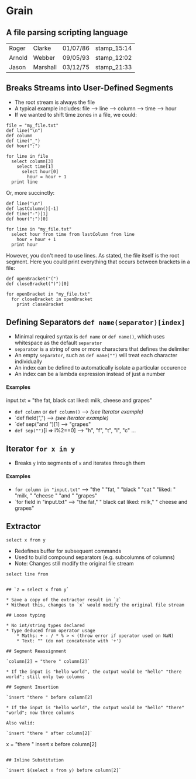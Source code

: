 # Grain
## A file parsing scripting language

<table>
  <tbody>
    <tr>
      <td>Roger</td>
      <td>Clarke</td>
      <td>01/07/86</td>
      <td>stamp_15:14</td>
    </tr>
    <tr>
      <td>Arnold</td>
      <td>Webber</td>
      <td>09/05/93</td>
      <td>stamp_12:02</td>
    </tr>
    <tr>
      <td>Jason</td>
      <td>Marshall</td>
      <td>03/12/75</td>
      <td>stamp_21:33</td>
    </tr>
  </tbody>
</table>

## Breaks Streams into User-Defined Segments

* The root stream is always the file
* A typical example includes: file --> line --> column --> time --> hour 
* If we wanted to shift time zones in a file, we could:

```
file = "my_file.txt"
def line("\n")
def column
def time("_")
def hour(":")

for line in file
  select column[3]
    select time[1]
      select hour[0]
        hour = hour + 1
  print line
```

Or, more succinctly:

```
def line("\n")
def lastColumn()[-1]
def time("-")[1]
def hour(":")[0]

for line in "my_file.txt"
  select hour from time from lastColumn from line
    hour = hour + 1
  print hour 
```

However, you don't need to use lines.  As stated, the file itself is the root segment.  Here you could print everything that occurs between brackets in a file:

```
def openBracket("(")
def closeBracket(")")[0]

for openBracket in "my_file.txt"
  for closeBracket in openBracket
    print closeBracket
```

## Defining Separators `def name(separator)[index]`

* Minimal required syntax is `def name` or `def name()`, which uses whitespace as the default `separator`
* `separator` is a string of one or more characters that defines the delimiter
* An empty `separator`, such as `def name("")` will treat each character individually 
* An index can be defined to automatically isolate a particular occurence 
* An index can be a lambda expression instead of just a number

#### Examples

input.txt = "the fat, black cat liked: milk, cheese and grapes"

* `def column` or `def column()` --> _(see Iterator example)_
* `def field(",") --> _(see Iterator example)_
* `def sep("and ")[1] --> "grapes"
* `def sep("")`[i => i%2==0] --> "h", "f", "t", "l", "c" ...


## Iterator `for x in y`

* Breaks `y` into segments of `x` and iterates through them

#### Examples
* `for column in "input.txt"` --> "the " "fat, " "black " "cat " "liked: " "milk, " "cheese " "and " "grapes"
* `for field in "input.txt" --> "the fat," " black cat liked: milk," " cheese and grapes"
 

## Extractor

`select x from y`

* Redefines buffer for subsequent commands
* Used to build compound separators (e.g. subcolumns of columns)
* Note: Changes still modify the original file stream

```
select line from 


## `z = select x from y`

* Save a copy of the extractor result in `z`
* Without this, changes to `x` would modify the original file stream

## Loose typing 

* No int/string types declared
* Type deduced from operator usage
    * Maths: + - / * % > < (throw error if operator used on NaN)
    * Text: "" (do not concatenate with '+')

## Segment Reassignment

`column[2] = "there " column[2]`

* If the input is "hello world", the output would be "hello" "there world"; still only two columns

## Segment Insertion

`insert "there " before column[2]

* If the input is "hello world", the output would be "hello" "there" "world"; now three columns

Also valid:

`insert "there " after column[2]`
```
x = "there "
insert x before column[2]
```

## Inline Substitution

`insert $(select x from y) before column[2]`
